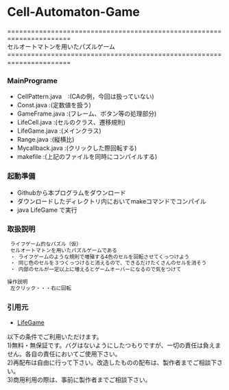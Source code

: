 # Cell-Automaton-Game

======================================================================\
セルオートマトンを用いたパズルゲーム
======================================================================　

### MainPrograme 
   * CellPattern.java　:(CAの例，今回は扱っていない)
   * Const.java        :(定数値を扱う)
   * GameFrame.java    :(フレーム、ボタン等の処理部分)
   * LifeCell.java     :(セルのクラス、遷移規則)
   * LifeGame.java     :(メインクラス)
   * Range.java        :(縦横比)
   * Mycallback.java   :(クリックした際回転する) 
   * makefile          :(上記のファイルを同時にコンパイルする) 

### 起動準備
  * Githubから本プログラムをダウンロード
  * ダウンロードしたディレクトリ内においてmakeコマンドでコンパイル
  * java LifeGame で実行

### 取扱説明
```javascript
 ライフゲーム的なパズル（仮）
 セルオートマトンを用いたパズルゲームである
 ・ ライフゲームのような規則で増殖する4色のセルを回転させてくっつけよう
 ・ 同じ色のセルを３つくっつけると消えるので、できるだけたくさんのセルを消そう
 ・ 内部のセルが一定以上に増えるとゲームオーバーになるので気をつけて

操作説明
 左クリック・・・右に回転
```

### 引用元
* [LifeGame](https://github.com/natmark/LifeGame)



以下の条件でご利用いただけます。\
 1)無料・無保証です。バグはないようにしたつもりですが、一切の責任は負えません。各自の責任においてご使用下さい。\
 2)再配布は自由に行って下さい。改造したものの配布は、製作者までご相談下さい。\
 3)商用利用の際は、事前に製作者までご相談下さい。
